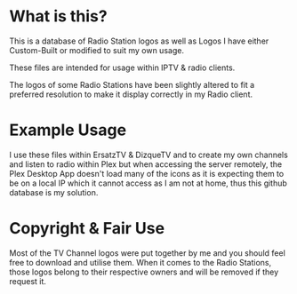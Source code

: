 # What is this?
This is a database of Radio Station logos as well as Logos I have either Custom-Built or modified to suit my own usage.

These files are intended for usage within IPTV & radio clients.

The logos of some Radio Stations have been slightly altered to fit a preferred resolution to make it display correctly in my Radio client.

# Example Usage
I use these files within ErsatzTV & DizqueTV and to create my own channels and listen to radio within Plex but when accessing the server remotely, the Plex Desktop App doesn't load many of the icons as it is expecting them to be on a local IP which it cannot access as I am not at home, thus this github database is my solution.

# Copyright & Fair Use
Most of the TV Channel logos were put together by me and you should feel free to download and utilise them.
When it comes to the Radio Stations, those logos belong to their respective owners and will be removed if they request it.

